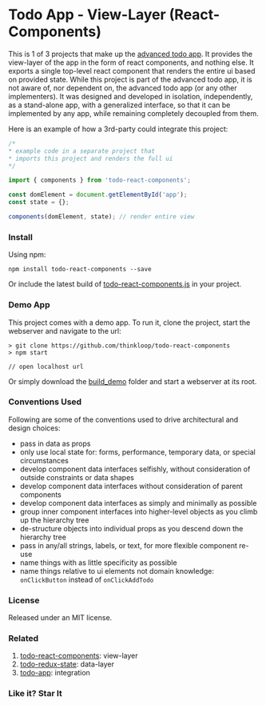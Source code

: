 # Todo App - View-Layer (React-Components)

This is 1 of 3 projects that make up the [advanced todo app](https://github.com/thinkloop/todo-app). It provides the view-layer of the app in the form of react components, and nothing else. It exports a single top-level react component that renders the entire ui based on provided state. While this project is part of the advanced todo app, it is not aware of, nor dependent on, the advanced todo app (or any other implementers). It was designed and developed in isolation, independently, as a stand-alone app, with a generalized interface, so that it can be implemented by any app, while remaining completely decoupled from them.

Here is an example of how a 3rd-party could integrate this project:

```javascript
/* 
* example code in a separate project that 
* imports this project and renders the full ui
*/

import { components } from 'todo-react-components'; 

const domElement = document.getElementById('app');
const state = {};

components(domElement, state); // render entire view

```

### Install
Using npm:

```
npm install todo-react-components --save
```

Or include the latest build of [todo-react-components.js](build/todo-react-components.js) in your project.

### Demo App

This project comes with a demo app. To run it, clone the project, start the webserver and navigate to the url:

```
> git clone https://github.com/thinkloop/todo-react-components
> npm start

// open localhost url
```
Or simply download the [build_demo](build_demo) folder and start a webserver at its root.

### Conventions Used
Following are some of the conventions used to drive architectural and design choices:
- pass in data as props
- only use local state for: forms, performance, temporary data, or special circumstances
- develop component data interfaces selfishly, without consideration of outside constraints or data shapes
- develop component data interfaces without consideration of parent components
- develop component data interfaces as simply and minimally as possible
- group inner component interfaces into higher-level objects as you climb up the hierarchy tree
- de-structure objects into individual props as you descend down the hierarchy tree
- pass in any/all strings, labels, or text, for more flexible component re-use
- name things with as little specificity as possible
- name things relative to ui elements not domain knowledge: `onClickButton` instead of `onClickAddTodo`

### License

Released under an MIT license.

### Related
1. [todo-react-components](https://github.com/thinkloop/todo-react-components): view-layer
2. [todo-redux-state](https://github.com/thinkloop/todo-redux-state): data-layer
3. [todo-app](https://github.com/thinkloop/todo-app): integration

### Like it? Star It
